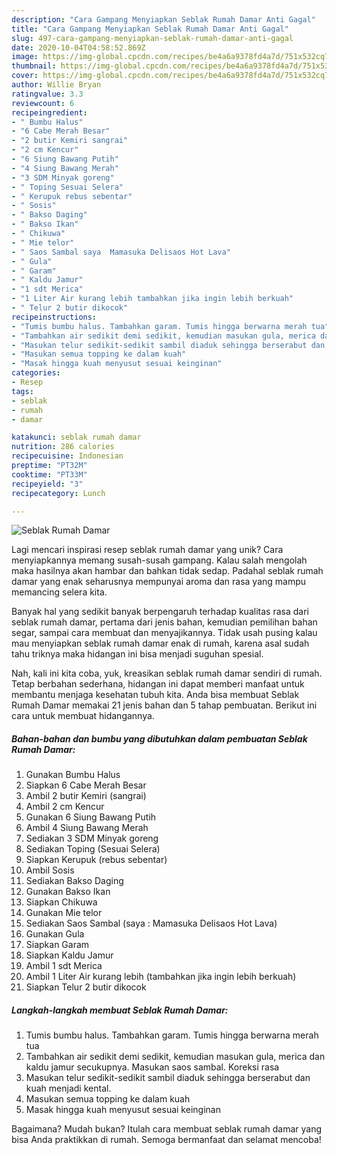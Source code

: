 ```yaml
---
description: "Cara Gampang Menyiapkan Seblak Rumah Damar Anti Gagal"
title: "Cara Gampang Menyiapkan Seblak Rumah Damar Anti Gagal"
slug: 497-cara-gampang-menyiapkan-seblak-rumah-damar-anti-gagal
date: 2020-10-04T04:58:52.869Z
image: https://img-global.cpcdn.com/recipes/be4a6a9378fd4a7d/751x532cq70/seblak-rumah-damar-foto-resep-utama.jpg
thumbnail: https://img-global.cpcdn.com/recipes/be4a6a9378fd4a7d/751x532cq70/seblak-rumah-damar-foto-resep-utama.jpg
cover: https://img-global.cpcdn.com/recipes/be4a6a9378fd4a7d/751x532cq70/seblak-rumah-damar-foto-resep-utama.jpg
author: Willie Bryan
ratingvalue: 3.3
reviewcount: 6
recipeingredient:
- " Bumbu Halus"
- "6 Cabe Merah Besar"
- "2 butir Kemiri sangrai"
- "2 cm Kencur"
- "6 Siung Bawang Putih"
- "4 Siung Bawang Merah"
- "3 SDM Minyak goreng"
- " Toping Sesuai Selera"
- " Kerupuk rebus sebentar"
- " Sosis"
- " Bakso Daging"
- " Bakso Ikan"
- " Chikuwa"
- " Mie telor"
- " Saos Sambal saya  Mamasuka Delisaos Hot Lava"
- " Gula"
- " Garam"
- " Kaldu Jamur"
- "1 sdt Merica"
- "1 Liter Air kurang lebih tambahkan jika ingin lebih berkuah"
- " Telur 2 butir dikocok"
recipeinstructions:
- "Tumis bumbu halus. Tambahkan garam. Tumis hingga berwarna merah tua"
- "Tambahkan air sedikit demi sedikit, kemudian masukan gula, merica dan kaldu jamur secukupnya. Masukan saos sambal. Koreksi rasa"
- "Masukan telur sedikit-sedikit sambil diaduk sehingga berserabut dan kuah menjadi kental."
- "Masukan semua topping ke dalam kuah"
- "Masak hingga kuah menyusut sesuai keinginan"
categories:
- Resep
tags:
- seblak
- rumah
- damar

katakunci: seblak rumah damar 
nutrition: 286 calories
recipecuisine: Indonesian
preptime: "PT32M"
cooktime: "PT33M"
recipeyield: "3"
recipecategory: Lunch

---
```



![Seblak Rumah Damar](https://img-global.cpcdn.com/recipes/be4a6a9378fd4a7d/751x532cq70/seblak-rumah-damar-foto-resep-utama.jpg)

Lagi mencari inspirasi resep seblak rumah damar yang unik? Cara menyiapkannya memang susah-susah gampang. Kalau salah mengolah maka hasilnya akan hambar dan bahkan tidak sedap. Padahal seblak rumah damar yang enak seharusnya mempunyai aroma dan rasa yang mampu memancing selera kita.

Banyak hal yang sedikit banyak berpengaruh terhadap kualitas rasa dari seblak rumah damar, pertama dari jenis bahan, kemudian pemilihan bahan segar, sampai cara membuat dan menyajikannya. Tidak usah pusing kalau mau menyiapkan seblak rumah damar enak di rumah, karena asal sudah tahu triknya maka hidangan ini bisa menjadi suguhan spesial.




Nah, kali ini kita coba, yuk, kreasikan seblak rumah damar sendiri di rumah. Tetap berbahan sederhana, hidangan ini dapat memberi manfaat untuk membantu menjaga kesehatan tubuh kita. Anda bisa membuat Seblak Rumah Damar memakai 21 jenis bahan dan 5 tahap pembuatan. Berikut ini cara untuk membuat hidangannya.

<!--inarticleads1-->

##### Bahan-bahan dan bumbu yang dibutuhkan dalam pembuatan Seblak Rumah Damar:

1. Gunakan  Bumbu Halus
1. Siapkan 6 Cabe Merah Besar
1. Ambil 2 butir Kemiri (sangrai)
1. Ambil 2 cm Kencur
1. Gunakan 6 Siung Bawang Putih
1. Ambil 4 Siung Bawang Merah
1. Sediakan 3 SDM Minyak goreng
1. Sediakan  Toping (Sesuai Selera)
1. Siapkan  Kerupuk (rebus sebentar)
1. Ambil  Sosis
1. Sediakan  Bakso Daging
1. Gunakan  Bakso Ikan
1. Siapkan  Chikuwa
1. Gunakan  Mie telor
1. Sediakan  Saos Sambal (saya : Mamasuka Delisaos Hot Lava)
1. Gunakan  Gula
1. Siapkan  Garam
1. Siapkan  Kaldu Jamur
1. Ambil 1 sdt Merica
1. Ambil 1 Liter Air kurang lebih (tambahkan jika ingin lebih berkuah)
1. Siapkan  Telur 2 butir dikocok




<!--inarticleads2-->

##### Langkah-langkah membuat Seblak Rumah Damar:

1. Tumis bumbu halus. Tambahkan garam. Tumis hingga berwarna merah tua
1. Tambahkan air sedikit demi sedikit, kemudian masukan gula, merica dan kaldu jamur secukupnya. Masukan saos sambal. Koreksi rasa
1. Masukan telur sedikit-sedikit sambil diaduk sehingga berserabut dan kuah menjadi kental.
1. Masukan semua topping ke dalam kuah
1. Masak hingga kuah menyusut sesuai keinginan




Bagaimana? Mudah bukan? Itulah cara membuat seblak rumah damar yang bisa Anda praktikkan di rumah. Semoga bermanfaat dan selamat mencoba!
